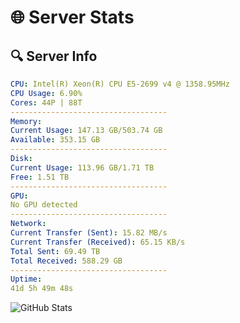 # 🌐 Server Stats
## 🔍 Server Info
```yaml
CPU: Intel(R) Xeon(R) CPU E5-2699 v4 @ 1358.95MHz
CPU Usage: 6.90%
Cores: 44P | 88T
-----------------------------------
Memory:
Current Usage: 147.13 GB/503.74 GB
Available: 353.15 GB
-----------------------------------
Disk:
Current Usage: 113.96 GB/1.71 TB
Free: 1.51 TB
-----------------------------------
GPU:
No GPU detected
-----------------------------------
Network:
Current Transfer (Sent): 15.82 MB/s
Current Transfer (Received): 65.15 KB/s
Total Sent: 69.49 TB
Total Received: 588.29 GB
-----------------------------------
Uptime:
41d 5h 49m 48s
```
![GitHub Stats](https://img.shields.io/badge/Updated-2025-04-18_03:12:37-blue)